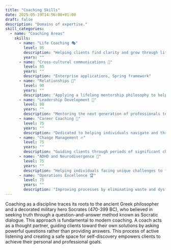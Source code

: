 ```yaml
---
title: "Coaching Skills"
date: 2025-05-19T14:56:00+01:00
draft: false
description: "Domains of expertise."
skill_categories:
  - name: "Coaching Areas"
    skills:
      - name: "Life Coaching 🎭"
        level: 95
        description: "Helping clients find clarity and grow through life's biggest challenges."
        years: ""
      - name: "Cross-cultural communications 🌈"
        level: 85
        years: ""
        description: "Enterprise applications, Spring framework"
      - name: "Relationships 🤼"
        level: 90
        years: ""
        description: "Applying a lifelong mentorship philosophy to help clients build and strengthen meaningful connections."
      - name: "Leadership Development 🙋"
        level: 80
        years: ""
        description: "Mentoring the next generation of professionals to succeed and lead with purpose."
      - name: "Career Coaching 🤝"
        level: 75
        years: ""
        description: "Dedicated to helping individuals navigate and thrive through career transitions and changes."
      - name: "Change Management 🔥"
        level: 75
        years: ""
        description: "Guiding clients through periods of significant change and helping them find a path to growth."
      - name: "ADHD and Neurodivergence 🎨"
        level: 75
        years: ""
        description: "Helping individuals facing unique challenges to find clarity and a path to personal excellence."
      - name: "Operations Excellence 🏆"
        level: 75
        years: ""
        description: "Improving processes by eliminating waste and dysfunctional management."
---
```

<left>
Coaching as a discipline traces its roots to the ancient Greek philosopher and a decorated military hero Socrates (470-399 BC), who believed in seeking truth through a question-and-answer method known as Socratic dialogue. This approach is fundamental to modern coaching.
</left>
<left>
A coach acts as a thought partner, guiding clients toward their own solutions by asking powerful questions rather than providing answers. This process of active listening and creating a safe space for self-discovery empowers clients to achieve their personal and professional goals.
</left>
<img src=""/>